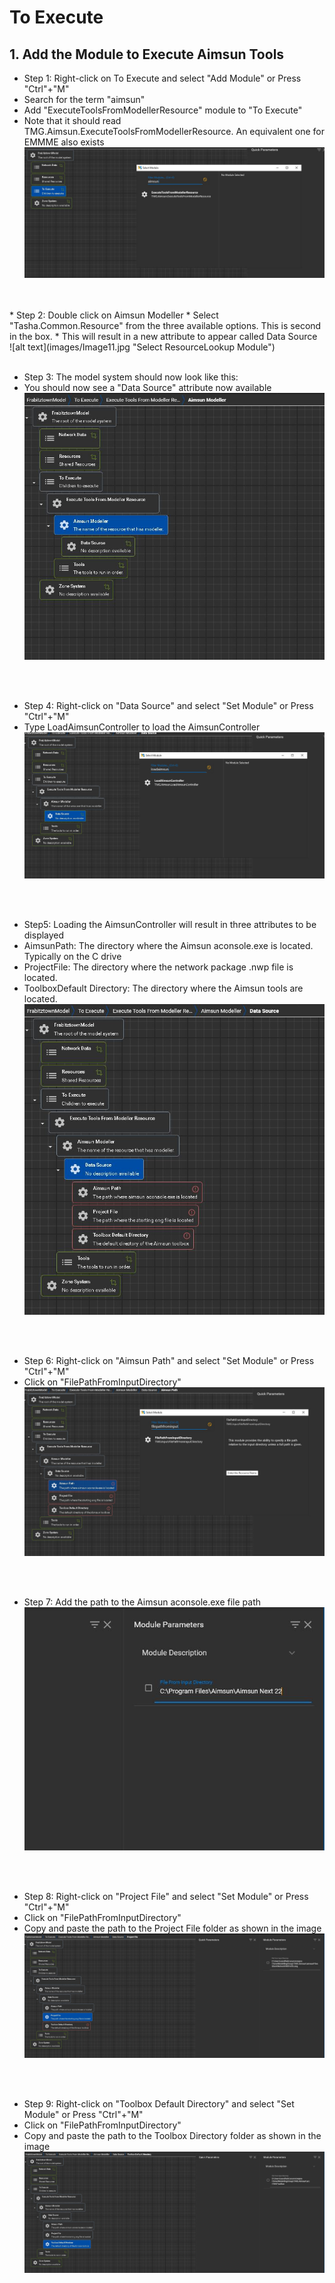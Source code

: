 # **To Execute**

## 1. Add the Module to Execute Aimsun Tools
* Step 1: Right-click on To Execute and select "Add Module" or Press "Ctrl"+"M"
* Search for the term "aimsun"
* Add "ExecuteToolsFromModellerResource" module to "To Execute"
* Note that it should read TMG.Aimsun.ExecuteToolsFromModellerResource. An equivalent one for EMMME also exists<br />
![alt text](images/Image10.jpg "ExecuteToolsFromModellerResource Module")
<br />
<br />
* Step 2: Double click on Aimsun Modeller
* Select "Tasha.Common.Resource" from the three available options. This is second in the box.
* This will result in a new attribute to appear called Data Source<br />
![alt text](images/Image11.jpg "Select ResourceLookup Module")
<br />
<br />

* Step 3: The model system should now look like this:
* You should now see a "Data Source" attribute now available
![alt text](images/Image12.jpg "Output")
<br />
<br />

* Step 4: Right-click on "Data Source" and select "Set Module" or Press "Ctrl"+"M"
* Type LoadAimsunController to load the AimsunController<br />
![alt text](images/Image13.jpg "Enter the Resource Name")
<br />
<br />


* Step5: Loading the AimsunController will result in three attributes to be displayed
* AimsunPath: The directory where the Aimsun aconsole.exe is located. Typically on the C drive
* ProjectFile: The directory where the network package .nwp file is located.
* ToolboxDefault Directory: The directory where the Aimsun tools are located.
![alt text](images/Image14.jpg "ImportNetworkPackage Module")
<br />
<br />

* Step 6: Right-click on "Aimsun Path" and select "Set Module" or Press "Ctrl"+"M"
* Click on "FilePathFromInputDirectory"
![alt text](images/Image15.jpg "FilePathFromInputDirectory Module")
<br />
<br />

* Step 7: Add the path to the Aimsun aconsole.exe file path
![alt text](images/Image16.jpg "aconsole path Module")
<br />
<br />

* Step 8: Right-click on "Project File" and select "Set Module" or Press "Ctrl"+"M"
* Click on "FilePathFromInputDirectory"
* Copy and paste the path to the Project File folder as shown in the image
![alt text](images/Image17.jpg "ProjectFile Module")
<br />
<br />

* Step 9: Right-click on "Toolbox Default Directory" and select "Set Module" or Press "Ctrl"+"M"
* Click on "FilePathFromInputDirectory"
* Copy and paste the path to the Toolbox Directory folder as shown in the image
![alt text](images/Image18.jpg "Toolbox Default Directory Module")
<br />
<br />

